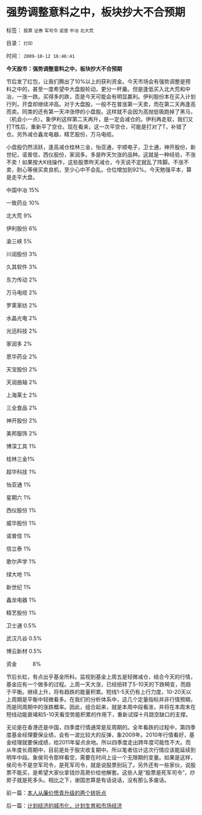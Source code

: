 # 强势调整意料之中，板块抄大不合预期

标签： `股票` `证券` `军司令` `诺普` `中冶` `北大荒` 

目录： `打印`

时间： `2009-10-12 16:46:41`

**今天股市：强势调整意料之中，板块抄大不合预期**

节后发了红包，让我们腾出了10%以上的获利资金。今天市场会有强势调整是预料之中的，甚至一度希望中大盘股轮动，更分一杯羹。但是逢低买入北大荒和中冶，一涨一跌。买得多的跌，否是今天可能会有明显赢利。伊利股份本在买入计划行列，开盘却继续冲高。对于大盘股，一般不在普涨第一天卖，而在第二天再逢高而卖。同类的还有第一天冲涨停的小盘股。这样就不会因为高抛低吸跑掉了黑马，（机会小一点）。象伊利这样第二天再升，是一定会减仓的。伊利再走软，我们又打T性后，重新平了空仓。现在看来，这一次平空仓，可能是打对了T，补错了仓。另外减仓鑫龙电器，精艺股份，万马电缆。

小盘股仍然活跃，逢高减仓桂林三金，怡亚通，宇顺电子，卫士通，神开股份，新世纪，诺普信，西仪股份，家润多。多是昨天欠涨的品种。这就是一种经验，不涨不卖！如果按大K线操作，这些股票昨天减仓，今天说不定就乱了阵脚。不涨不卖，耐心等侯买卖良机，至少心中不会乱。仓位增加到92%。今天勉强平本，算是走平大盘。

中国中冶 15%

一致药业 10%

北大荒 9%

伊利股份 6%

渝三峡 5%

川润股份 3%

久其软件 3%

东力传动 2%

万马电缆 2%

罗莱家纺 2%

水晶光电 2%

光迅科技 2%

家润多 2%

恩华药业 2%

天宝股份 2%

天润曲轴 2%

上海莱士 2%

三全食品 2%

神开股份 2%

美邦服饰 2%

博深工具 1%

桂林三金1%

超华科技 1%

怡亚通 1%

星期六 1%

西仪股份 1%

威华股份 1%

诺普信 1%

信立泰 1%

歌尔声学 1%

绿大地 1%

新世纪 1%

鑫龙电器 1%

精艺股份 1%

卫士通 0.5%

武汉凡谷 0.5%

博云新材 0.5%

资金　　　8%

节后长虹，有点出乎基金所料。监视到基金上周五是轻微减仓，结合今天的行情，基金应有一个做多的过程。上周一天大涨，已经扭转了5-10天的下跌畸变，而趋于平衡。继续上升，将有趋跌的能量积累。短线1-5天仍有上行力度，10-20天以上周期是平衡中轻微看多。在我们的分析体系中，这几个定量指标并非行情预期，而是同周期中的涨跌概率。因此，组合起来，就是本周中段看涨，并将在本周末在短线动能衰竭和5-10天看空势能积累的作用下，重新试探十月跳空缺口的支撑。

无论是在香港还是中国，四季度行情通常是反周期的。全年看跌的过程中，第四季度基金经理要保业绩，会有一波比较大的反弹，象2009年。2010年行情看好，基金经理就要保成绩，给2011年留点余地。所以四季度走出跨年度可能性不大。而从年度长周期中，目前是处于股灾收复期中。所以笔者估计这次行情应该能延续到明年中段。象侯司令那样看空，需要在时间上设一个无限期的变量。如果是这样，侯司令不是空军司令，是死军司令，就是说股票别玩了。另外还有一些家伙，说股票不能买，是希望大家伙拿钱炒高房价给他解套。这些人是“股票是死军司令”，炒房子就是死多头。相比之下，谢国忠算是有话说话，没有那么多废话。



前一篇：[本人从廉价愤青升级的两个转折点](../../../2009/10/12/本人从廉价愤青升级的两个转折点.md)

后一篇：[计划经济的城市化，计划生育和市场经济](../../../2009/10/13/计划经济的城市化，计划生育和市场经济.md)
